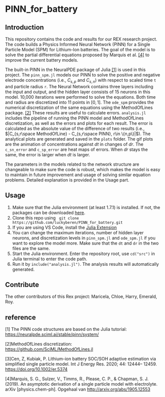 # PINN_for_battery

## Introduction

This repository contains the code and results for our REX research project. The code builds a Physics Informed Neural Network (PINN) for a Single Particle Model (SPM) for Lithium-Ion batteries. The goal of the model is to solve the partial differential equations proposed by Marquis et al. [[4]](#3) to improve the current battery models. 

The built-in PINN in the NeuralPDE package of Julia [[1]](#1) is used in this project. The `pinn_spm.jl` models our PINN to solve the positive and negative electrode concentrations (i.e., $C_{s,p}$ and $C_{s,n}$) with respect to scaled time `t` and particle radius `r`. The Neural Network contains three layers including the input and output, and the hidden layer consists of 15 neurons in this model. 10,000 iterations were performed to solve the equations. Both time and radius are discretized into 11 points in $[0,1]$.  The `ode_spm` provides the numerical discretization of the same equations using the MethodOfLines package. [[2]](#2) These results are useful to calculate errors. `analysis.jl` includes the pipeline of running the PINN model and MethodOfLines discretization, as well as the errors and plots for each result. The error is calculated as the absolute value of the difference of two results (i.e., $|C_{s,r\space MethodOfLine} - C_{s,r\space PINN}, r\in  \{n,p\}|$). The analytical plots are generated and saved in the `plots` folder. The gif plots are the animation of concentrations against $dt$ in changes of $dr$. The `c_sn_error` and `c_sp_error` are heat maps of errors. When $dr$ stays the same, the error is larger when $dt$ is larger.

The parameters in the models related to the network structure are changeable to make sure the code is robust, which makes the model is easy to maintain in future improvement and usage of solving similar equation problems. Detailed explanation is provided in the Usage part.


## Usage
1. Make sure that the Julia environment (at least 1.7.1) is installed. If not, the packages can be downloaded [here](https://julialang.org/downloads/).
2. Clone this repo using ```
git clone https://github.com/luckyberen/PINN_for_battery.git```
3. If you are using VS Code, install the [Julia Extension](https://marketplace.visualstudio.com/items?itemName=julialang.language-julia)
4. You can change the maximum iterations, number of hidden layer neurons, and discretization levels in `pinn_spm.jl` and `ode_spm.jl` if you want to explore the model more. Make sure that the `dt` and `dr` in the two files are the same.
5. Start the Julia environment. Enter the repository root, use `cd("src")` in Julia terminal to enter the code path.
6. Run it by `include("analysis.jl")`. The analysis results will automatically generated.

## Contribute
The other contributors of this Rex project: Maricela, Chloe, Harry, Emerald, Roy.




## reference

<a id=1>[1]</a> The PINN code structures are based on the Julia tutorial:
https://neuralpde.sciml.ai/stable/pinn/system/

<a id=1>[2]</a>MethodOfLines discretization: 
https://github.com/SciML/MethodOfLines.jl

<a id=2>[3]</a>Cen, Z, Kubiak, P. Lithium-ion battery SOC/SOH adaptive estimation via simplified single particle model. Int J Energy Res. 2020; 44: 12444– 12459. https://doi.org/10.1002/er.5374

<a id=3>[4]</a>Marquis, S. G., Sulzer, V., Timms, R., Please, C. P., & Chapman, S. J. (2019). An asymptotic derivation of a single particle model with electrolyte. arXiv [physics.chem-ph]. Opgehaal van http://arxiv.org/abs/1905.12553

